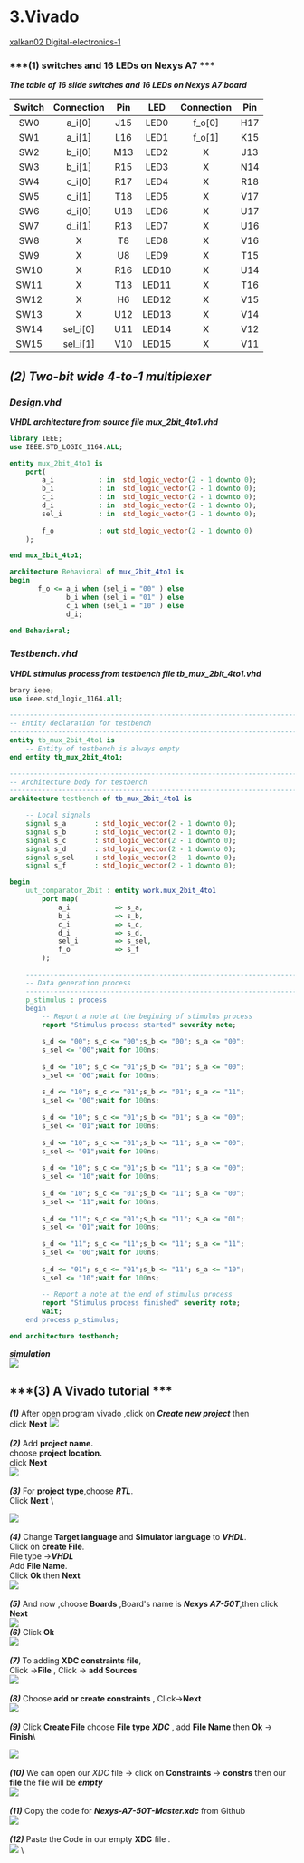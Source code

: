 
# 3.Vivado
[xalkan02 Digital-electronics-1](https://github.com/TarikVUT/Digital-electronics-1/tree/main/labs/03.vivado)

### ***(1) switches and 16 LEDs on Nexys A7 ***

***The table of 16 slide switches and 16 LEDs on Nexys A7 board***

| **Switch** | **Connection** | **Pin** | **LED** | **Connection** | **Pin** |
| :-: | :-: | :-: | :-: |:-: |:-: |
| SW0 | a_i[0] | J15 | LED0 | f_o[0] | H17 |
| SW1 | a_i[1] | L16 |LED1 | f_o[1] | K15 |
| SW2 | b_i[0] | M13 |LED2 | X | J13 |
| SW3 | b_i[1] | R15 |LED3 | X | N14 |
| SW4 | c_i[0] | R17 |LED4 | X | R18 |
| SW5 | c_i[1] | T18 |LED5 | X | V17 |
| SW6 | d_i[0] | U18 |LED6 | X | U17 |
| SW7 | d_i[1] | R13 |LED7 | X | U16 |
| SW8 | X  | T8 |LED8 | X | V16 |
| SW9 | X  | U8 |LED9 | X | T15 |
| SW10 | X  | R16 |LED10 | X | U14 |
| SW11 | X  | T13 |LED11 | X | T16 |
| SW12 | X  | H6 |LED12 | X | V15 |
| SW13 | X  | U12 |LED13 | X | V14 |
| SW14 | sel_i[0]  | U11 |LED14 | X | V12 |
| SW15 | sel_i[1]  | V10 |LED15 | X | V11 |
## ***(2) Two-bit wide 4-to-1 multiplexer***
### *Design.vhd*
***VHDL architecture from source file mux_2bit_4to1.vhd***
``` vhdl
library IEEE;
use IEEE.STD_LOGIC_1164.ALL;

entity mux_2bit_4to1 is
    port(
        a_i           : in  std_logic_vector(2 - 1 downto 0);
		b_i           : in  std_logic_vector(2 - 1 downto 0);
		c_i           : in  std_logic_vector(2 - 1 downto 0);
		d_i           : in  std_logic_vector(2 - 1 downto 0);
		sel_i         : in  std_logic_vector(2 - 1 downto 0);
		
        f_o           : out std_logic_vector(2 - 1 downto 0)     
    );

end mux_2bit_4to1;

architecture Behavioral of mux_2bit_4to1 is
begin
       f_o <= a_i when (sel_i = "00" ) else
              b_i when (sel_i = "01" ) else
              c_i when (sel_i = "10" ) else
              d_i;

end Behavioral;

```
### *Testbench.vhd*
***VHDL stimulus process from testbench file tb_mux_2bit_4to1.vhd***

``` vhdl
brary ieee;
use ieee.std_logic_1164.all;

------------------------------------------------------------------------
-- Entity declaration for testbench
------------------------------------------------------------------------
entity tb_mux_2bit_4to1 is
    -- Entity of testbench is always empty
end entity tb_mux_2bit_4to1;

------------------------------------------------------------------------
-- Architecture body for testbench
------------------------------------------------------------------------
architecture testbench of tb_mux_2bit_4to1 is

    -- Local signals
    signal s_a       : std_logic_vector(2 - 1 downto 0);
    signal s_b       : std_logic_vector(2 - 1 downto 0);
    signal s_c       : std_logic_vector(2 - 1 downto 0);
    signal s_d       : std_logic_vector(2 - 1 downto 0);
    signal s_sel     : std_logic_vector(2 - 1 downto 0);
    signal s_f       : std_logic_vector(2 - 1 downto 0);

begin
    uut_comparator_2bit : entity work.mux_2bit_4to1
        port map(
            a_i           => s_a,
            b_i           => s_b,
            c_i           => s_c,
            d_i           => s_d,
            sel_i         => s_sel,
            f_o           => s_f
        );

    --------------------------------------------------------------------
    -- Data generation process
    --------------------------------------------------------------------
    p_stimulus : process
    begin
        -- Report a note at the begining of stimulus process
        report "Stimulus process started" severity note;

        s_d <= "00"; s_c <= "00";s_b <= "00"; s_a <= "00";
        s_sel <= "00";wait for 100ns;
        
        s_d <= "10"; s_c <= "01";s_b <= "01"; s_a <= "00";
        s_sel <= "00";wait for 100ns;
        
        s_d <= "10"; s_c <= "01";s_b <= "01"; s_a <= "11";
        s_sel <= "00";wait for 100ns;
        
        s_d <= "10"; s_c <= "01";s_b <= "01"; s_a <= "00";
        s_sel <= "01";wait for 100ns;
        
        s_d <= "10"; s_c <= "01";s_b <= "11"; s_a <= "00";
        s_sel <= "01";wait for 100ns;
        
        s_d <= "10"; s_c <= "01";s_b <= "11"; s_a <= "00";
        s_sel <= "10";wait for 100ns;
        
        s_d <= "10"; s_c <= "01";s_b <= "11"; s_a <= "00";
        s_sel <= "11";wait for 100ns;
        
        s_d <= "11"; s_c <= "01";s_b <= "11"; s_a <= "01";
        s_sel <= "01";wait for 100ns;
        
        s_d <= "11"; s_c <= "11";s_b <= "11"; s_a <= "11";
        s_sel <= "00";wait for 100ns;
        
        s_d <= "01"; s_c <= "01";s_b <= "11"; s_a <= "10";
        s_sel <= "10";wait for 100ns; 
        
        -- Report a note at the end of stimulus process
        report "Stimulus process finished" severity note;
        wait;
    end process p_stimulus;

end architecture testbench;

```
***simulation***\
![](https://github.com/TarikVUT/Digital-electronics-1/blob/main/labs/03.vivado/images/10.PNG) 
## ***(3) A Vivado tutorial ***
 ***(1)***
After open program vivado ,click on ***Create new project*** then \
click **Next**
![](https://github.com/TarikVUT/Digital-electronics-1/blob/main/labs/03.vivado/images/2.PNG) \
<br/>
***(2)*** 
Add **project name.**\
choose **project location.**\
click **Next**\
![](https://github.com/TarikVUT/Digital-electronics-1/blob/main/labs/03.vivado/images/3.PNG) \
<br/>
***(3)*** 
For **project type**,choose ***RTL***.\
Click **Next** \

![](https://github.com/TarikVUT/Digital-electronics-1/blob/main/labs/03.vivado/images/4.PNG) \
<br/>
***(4)*** 
Change **Target language** and **Simulator language** to ***VHDL***. \
Click on **create File**. \
File type ->***VHDL*** \
Add **File Name**. \
Click **Ok** then **Next** \
![](https://github.com/TarikVUT/Digital-electronics-1/blob/main/labs/03.vivado/images/5.PNG) \
<br/>
***(5)*** And now ,choose **Boards** ,Board's name is ***Nexys A7-50T***,then click **Next** \
![](https://github.com/TarikVUT/Digital-electronics-1/blob/main/labs/03.vivado/images/6.PNG)
<br/>
***(6)*** Click **Ok** \
![](https://github.com/TarikVUT/Digital-electronics-1/blob/main/labs/03.vivado/images/7.PNG) \
<br/>
***(7)*** To adding **XDC constraints file**,\
Click ->**File**  , Click -> **add Sources** \
![](https://github.com/TarikVUT/Digital-electronics-1/blob/main/labs/03.vivado/images/11.png) \
<br/>
***(8)*** Choose **add or create constraints** , Click->**Next** \
![](https://github.com/TarikVUT/Digital-electronics-1/blob/main/labs/03.vivado/images/12.png) \
<br/>
***(9)*** Click **Create File**
choose **File type** ***XDC*** , add **File Name** then **Ok** -> **Finish**\

![](https://github.com/TarikVUT/Digital-electronics-1/blob/main/labs/03.vivado/images/13.png) \
<br/>
***(10)*** We can open our *XDC* file -> click on **Constraints** -> **constrs** then our **file** the file will be ***empty*** \
![](https://github.com/TarikVUT/Digital-electronics-1/blob/main/labs/03.vivado/images/14.png) \
<br/>
***(11)*** Copy the code for ***Nexys-A7-50T-Master.xdc*** from Github \
![](https://github.com/TarikVUT/Digital-electronics-1/blob/main/labs/03.vivado/images/15.png) \
<br/>
***(12)*** Paste the Code in our empty **XDC** file .\
![](https://github.com/TarikVUT/Digital-electronics-1/blob/main/labs/03.vivado/images/17.png) \
